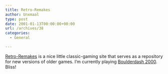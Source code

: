 ```yaml
---
title: Retro-Remakes
author: Unxmaal
type: post
date: 2001-01-13T00:00:00+00:00
url: /archives/38
categories:
  - General

---
```

[Retro-Remakes][1] is a nice little classic-gaming site that serves as a repository for new versions of older games. I&#8217;m currently playing [Boulderdash 2000][2]. Bliss!

 [1]: http://www.retro-remakes.com/
 [2]: http://www.retro-remakes.com/Boulderdash/boulderdash.php#BOULDERDASH2000
